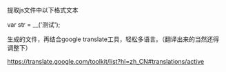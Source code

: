 提取js文件中以下格式文本

var str = __('测试');

生成的文件，再结合google translate工具，轻松多语言。（翻译出来的当然还得调整下）

https://translate.google.com/toolkit/list?hl=zh_CN#translations/active
